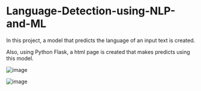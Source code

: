 # Language-Detection-using-NLP-and-ML

In this project, a model that predicts the language of an input text is created.

Also, using Python Flask, a html page is created that makes predicts using this model.

![image](https://user-images.githubusercontent.com/106876801/198392776-9b3f5d9b-1310-4978-a7ab-9710a5c3a725.png)

![image](https://user-images.githubusercontent.com/106876801/198393198-ee7d9820-304f-40c8-94a4-25a881c0b757.png)



